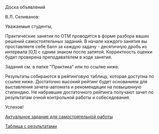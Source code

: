 Доска объявлений 

В.Л. Селиванов:

Уважаемые студенты,

Практические занятия по ОТМ проводятся в форме разбора ваших решений самостоятельных заданий. В начале каждого занятия вы проставляете себе балл за каждую задачу - десятичную дробь из интервала [0,1] с одним знаком после запятой. Корректность оценки будет проверена преподавателем в ходе занятия.  

Задания см. в папке "Практика" или по ссылке ниже. 

Результаты собираются в рейтинговую таблицу, которая доступна по ссылке ниже. Достаточно высокий рейтинг будет основанием для выставления зачета-автомата и рекомендации на повышенную стипендию. Не набравшие достаточного рейтинга получают зачет по результатам очной контрольной работы и собеседования.

Успехов!




 [Актуальное задание для самостоятельной работы](https://docs.yandex.ru/docs/view?url=ya-disk%3A%2F%2F%2Fdisk%2Fsets24%2FTask6.pdf&name=Task6.pdf&uid=246453&nosw=1) 


[Таблица с результатами](https://docs.google.com/spreadsheets/d/11PnUCI7sD1wD1jTbNjdllY5n85fAyNVDdoEhmNYuVRA/edit?gid=0#gid=0)


